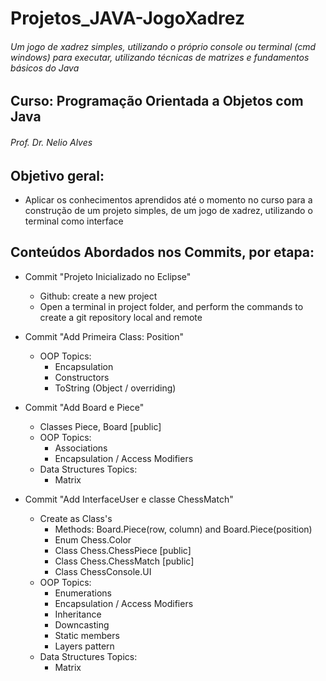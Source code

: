 # Projetos_JAVA-JogoXadrez
###### Um jogo de xadrez simples, utilizando o próprio console ou terminal (cmd windows) para executar, utilizando técnicas de matrizes e fundamentos básicos do Java

## Curso: Programação Orientada a Objetos com Java
###### Prof. Dr. Nelio Alves

## Objetivo geral:
- Aplicar os conhecimentos aprendidos até o momento no curso para a construção de um projeto simples, de um jogo de xadrez, utilizando o terminal como interface

## Conteúdos Abordados nos Commits, por etapa:
- Commit "Projeto Inicializado no Eclipse"
    - Github: create a new project
    - Open a terminal in project folder, and perform the commands to create a git repository local and remote
    
- Commit "Add Primeira Class: Position"
    - OOP Topics:
      - Encapsulation
      - Constructors
      - ToString (Object / overriding)
      
 - Commit "Add Board e Piece"
     - Classes Piece, Board [public]
     - OOP Topics:
        - Associations
        - Encapsulation / Access Modifiers
     - Data Structures Topics:
        - Matrix
        
 - Commit "Add InterfaceUser e classe ChessMatch"
      - Create as Class's
          - Methods: Board.Piece(row, column) and Board.Piece(position)
          - Enum Chess.Color
          - Class Chess.ChessPiece [public]
          - Class Chess.ChessMatch [public]
          - Class ChessConsole.UI
      - OOP Topics:
          - Enumerations
          - Encapsulation / Access Modifiers
          - Inheritance
          - Downcasting
          - Static members
          - Layers pattern    
      - Data Structures Topics:
          - Matrix
